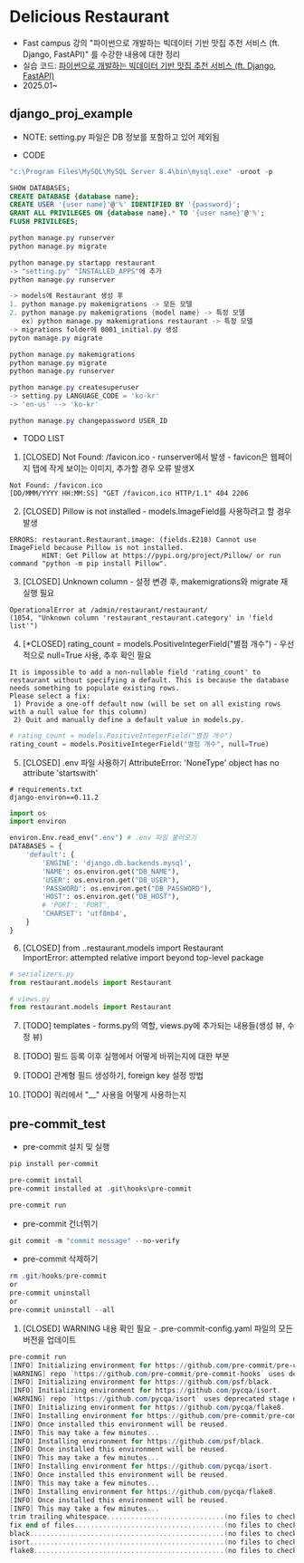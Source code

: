 # Delicious Restaurant

- Fast  campus 강의 "파이썬으로 개발하는 빅데이터 기반 맛집 추천 서비스 (ft. Django, FastAPI)" 를 수강한 내용에 대한 정리
- 실습 코드: [파이썬으로 개발하는 빅데이터 기반 맛집 추천 서비스 (ft. Django, FastAPI)](https://github.com/fastcampus-plan1/Online-Backend-Python)
- 2025.01~

## django_proj_example
- NOTE: setting.py 파일은 DB 정보를 포함하고 있어 제외됨

- CODE
```powershell
"c:\Program Files\MySQL\MySQL Server 8.4\bin\mysql.exe" -uroot -p
```

```sql
SHOW DATABASES;
CREATE DATABASE {database name};
CREATE USER '{user name}'@'%' IDENTIFIED BY '{password}';
GRANT ALL PRIVILEGES ON {database name}.* TO '{user name}'@'%';
FLUSH PRIVILEGES;
```

```powershell
python manage.py runserver
python manage.py migrate
```

```powershell
python manage.py startapp restaurant
-> "setting.py" "INSTALLED_APPS"에 추가
python manage.py runserver
```

```powershell
-> models에 Restaurant 생성 후
1. python manage.py makemigrations -> 모든 모델
2. python manage.py makemigrations {model name} -> 특정 모델
   ex) python manage.py makemigrations restaurant -> 특정 모델
-> migrations folder에 0001_initial.py 생성
pyton manage.py migrate
```

```powershell
python manage.py makemigrations
python manage.py migrate
python manage.py runserver
```

```powershell
python manage.py createsuperuser
-> setting.py LANGUAGE_CODE = 'ko-kr'
-> 'en-us' --> 'ko-kr'
```

```powershell
python manage.py changepassword USER_ID
```

- TODO LIST
1. [CLOSED] Not Found: /favicon.ico - runserver에서 발생 - favicon은 웹페이지 탭에 작게 보이는 이미지, 추가할 경우 오류 발생X

```text
Not Found: /favicon.ico
[DD/MMM/YYYY HH:MM:SS] "GET /favicon.ico HTTP/1.1" 404 2206
```

2. [CLOSED] Pillow is not installed - models.ImageField를 사용하려고 할 경우 발생
```text
ERRORS: restaurant.Restaurant.image: (fields.E210) Cannot use ImageField because Pillow is not installed.
        HINT: Get Pillow at https://pypi.org/project/Pillow/ or run command "python -m pip install Pillow".
```

3. [CLOSED] Unknown column - 설정 변경 후, makemigrations와 migrate 재실행 필요
```text
OperationalError at /admin/restaurant/restaurant/
(1054, "Unknown column 'restaurant_restaurant.category' in 'field list'")
```

4. [*CLOSED] rating_count = models.PositiveIntegerField("별점 개수") - 우선적으로 null=True 사용, 추후 확인 필요
```text
It is impossible to add a non-nullable field 'rating_count' to restaurant without specifying a default. This is because the database needs something to populate existing rows.
Please select a fix:
 1) Provide a one-off default now (will be set on all existing rows with a null value for this column)
 2) Quit and manually define a default value in models.py.
```

```python
# rating_count = models.PositiveIntegerField("별점 개수")
rating_count = models.PositiveIntegerField("별점 개수", null=True)
```

5. [CLOSED] .env 파일 사용하기
AttributeError: 'NoneType' object has no attribute 'startswith'
```text
# requirements.txt
django-environ==0.11.2
```

```python
import os
import environ

environ.Env.read_env(".env") # .env 파일 불러오기
DATABASES = {
    'default': {
        'ENGINE': 'django.db.backends.mysql',
        'NAME': os.environ.get("DB_NAME"),
        'USER': os.environ.get("DB_USER"),
        'PASSWORD': os.environ.get("DB_PASSWORD"),
        'HOST': os.environ.get("DB_HOST"),
        # 'PORT': 'PORT',
        'CHARSET': 'utf8mb4',
    }
}
```

6. [CLOSED] from ..restaurant.models import Restaurant <br/>
ImportError: attempted relative import beyond top-level package

```python:serializers.py
# serializers.py
from restaurant.models import Restaurant
```

```python:veiws.py
# views.py
from restaurant.models import Restaurant
```

7. [TODO] templates - forms.py의 역할, views.py에 추가되는 내용들(생성 뷰, 수정 뷰)

8. [TODO] 필드 등록 이후 실행에서 어떻게 바뀌는지에 대한 부분

9. [TODO] 관계형 필드 생성하기, foreign key 설정 방법

10. [TODO] 쿼리에서 "__" 사용을 어떻게 사용하는지

## pre-commit_test
- pre-commit 설치 및 실행
```powershell
pip install per-commit

pre-commit install
pre-commit installed at .git\hooks\pre-commit

pre-commit run
```

- pre-commit 건너뛰기
```powershell
git commit -m "commit message" --no-verify
```

- pre-commit 삭제하기
```powershell
rm .git/hooks/pre-commit
or
pre-commit uninstall
or
pre-commit uninstall --all
```

1. [CLOSED] WARNING 내용 확인 필요 - .pre-commit-config.yaml 파일의 모든 버전을 업데이트
```powershell
pre-commit run
[INFO] Initializing environment for https://github.com/pre-commit/pre-commit-hooks.
[WARNING] repo `https://github.com/pre-commit/pre-commit-hooks` uses deprecated stage names (commit, push) which will be removed in a future version.  Hint: often `pre-commit autoupdate --repo https://github.com/pre-commit/pre-commit-hooks` will fix this.  if it does not -- consider reporting an issue to that repo.
[INFO] Initializing environment for https://github.com/psf/black.
[INFO] Initializing environment for https://github.com/pycqa/isort.
[WARNING] repo `https://github.com/pycqa/isort` uses deprecated stage names (commit, merge-commit, push) which will be removed in a future version.  Hint: often `pre-commit autoupdate --repo https://github.com/pycqa/isort` will fix this.  if it does not -- consider reporting an issue to that repo.
[INFO] Initializing environment for https://github.com/pycqa/flake8.
[INFO] Installing environment for https://github.com/pre-commit/pre-commit-hooks.
[INFO] Once installed this environment will be reused.
[INFO] This may take a few minutes...
[INFO] Installing environment for https://github.com/psf/black.
[INFO] Once installed this environment will be reused.
[INFO] This may take a few minutes...
[INFO] Installing environment for https://github.com/pycqa/isort.
[INFO] Once installed this environment will be reused.
[INFO] This may take a few minutes...
[INFO] Installing environment for https://github.com/pycqa/flake8.
[INFO] Once installed this environment will be reused.
[INFO] This may take a few minutes...
trim trailing whitespace.............................(no files to check)Skipped
fix end of files.....................................(no files to check)Skipped
black................................................(no files to check)Skipped
isort................................................(no files to check)Skipped
flake8...............................................(no files to check)Skipped
```
